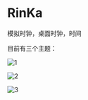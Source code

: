 # RinKa
模拟时钟，桌面时钟，时间

目前有三个主题：

![1](https://github.com/RikuMyo/RinKa/assets/10114678/1f67e8f8-3de1-4378-8e21-9812497af7ce)

![2](https://github.com/RikuMyo/RinKa/assets/10114678/c3a03042-e55c-4f9e-8700-9e30a6e69bbe)

![3](https://github.com/RikuMyo/RinKa/assets/10114678/df6286ea-a511-4fb8-89aa-179bba460be2)



